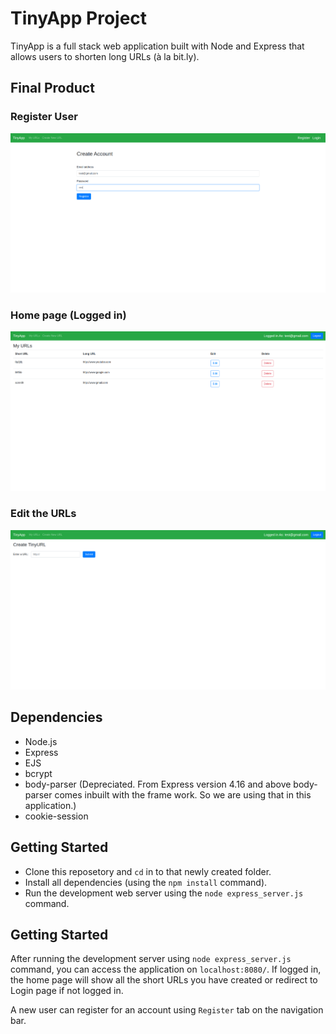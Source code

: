 # TinyApp Project

TinyApp is a full stack web application built with Node and Express that allows users to shorten long URLs (à la bit.ly).

## Final Product

### Register User

!["Register For Account"](https://github.com/sidpatel93/tinyapp/blob/master/docs/create_account.png)

### Home page (Logged in)

!["URL home page"](https://github.com/sidpatel93/tinyapp/blob/master/docs/url_home_page.png)

### Edit the URLs

!["Edit URLs"](https://github.com/sidpatel93/tinyapp/blob/master/docs/create_url.png)

## Dependencies

- Node.js
- Express
- EJS
- bcrypt
- body-parser (Depreciated. From Express version 4.16 and above body-parser comes inbuilt with the frame work. So we are using that in this application.)
- cookie-session

## Getting Started

- Clone this reposetory and `cd` in to that newly created folder.
- Install all dependencies (using the `npm install` command).
- Run the development web server using the `node express_server.js` command.

## Getting Started

After running the development server using `node express_server.js` command, you can access the application on `localhost:8080/`. If logged in, the home page will show all the short URLs you have created or redirect to Login page if not logged in.  

A new user can register for an account using `Register` tab on the navigation bar. 